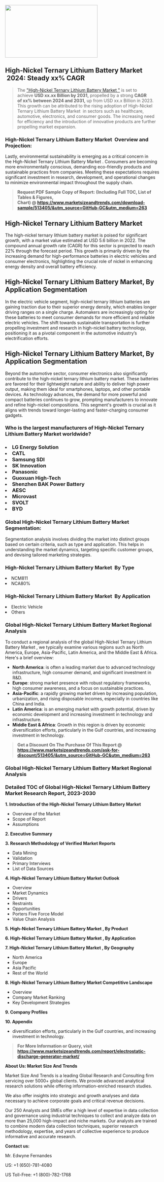 <p><img class="alignnone size-medium wp-image-20088" src="https://ffe5etoiles.com/wp-content/uploads/2024/12/MST1-300x171.png" alt="" width="300" height="171" /></p><h2 id="ember46" class="ember-view reader-text-block__heading-2">High-Nickel Ternary Lithium Battery Market &nbsp;2024: Steady&nbsp;xx% CAGR</h2><blockquote id="ember47" class="ember-view reader-text-block__blockquote">The&nbsp;<a class="app-aware-link " href="https://www.marketsizeandtrends.com/download-sample/513405/&utm_source=GitHub-GC&utm_medium=263" target="_blank" data-test-app-aware-link="">"High-Nickel Ternary Lithium Battery Market "</a>&nbsp;is set to achieve&nbsp;<strong>USD&nbsp;xx.xx&nbsp;Billion by 2031,</strong>&nbsp;propelled by a strong&nbsp;<strong>CAGR of&nbsp;xx% between 2024 and 2031,</strong>&nbsp;up from USD xx.x Billion in 2023. This growth can be attributed to the rising adoption of&nbsp;High-Nickel Ternary Lithium Battery Market &nbsp;in sectors such as healthcare, automotive, electronics, and consumer goods. The increasing need for efficiency and the introduction of innovative products are further propelling market expansion.</blockquote><h3 id="ember48" class="ember-view reader-text-block__heading-3">High-Nickel Ternary Lithium Battery Market &nbsp;Overview and Projection:</h3><p id="ember49" class="ember-view reader-text-block__paragraph">Lastly, environmental sustainability is emerging as a critical concern in the&nbsp;High-Nickel Ternary Lithium Battery Market . Consumers are becoming more environmentally conscious, demanding eco-friendly products and sustainable practices from companies. Meeting these expectations requires significant investment in research, development, and operational changes to minimize environmental impact throughout the supply chain.</p><blockquote id="ember50" class="ember-view reader-text-block__blockquote"><strong>Request PDF Sample Copy of Report: (Including Full TOC, List of Tables &amp; Figures, Chart)&nbsp;@&nbsp;<strong><a href="https://www.marketsizeandtrends.com/download-sample/513405/&utm_source=GitHub-GC&utm_medium=263" target="_blank">https://www.marketsizeandtrends.com/download-sample/513405/&utm_source=GitHub-GC&utm_medium=263</a></strong></strong></blockquote><h3 class=""> <h2>High-Nickel Ternary Lithium Battery Market</h2><p>The high-nickel ternary lithium battery market is poised for significant growth, with a market value estimated at USD 5.6 billion in 2022. The compound annual growth rate (CAGR) for this sector is projected to reach 22% through the forecast period. This growth is primarily driven by the increasing demand for high-performance batteries in electric vehicles and consumer electronics, highlighting the crucial role of nickel in enhancing energy density and overall battery efficiency.</p><h2>High-Nickel Ternary Lithium Battery Market, By Application Segmentation</h2><p>In the electric vehicle segment, high-nickel ternary lithium batteries are gaining traction due to their superior energy density, which enables longer driving ranges on a single charge. Automakers are increasingly opting for these batteries to meet consumer demands for more efficient and reliable electric vehicles. The shift towards sustainable transportation is further propelling investment and research in high-nickel battery technology, positioning it as a pivotal component in the automotive industry’s electrification efforts.</p><h2>High-Nickel Ternary Lithium Battery Market, By Application Segmentation</h2><p>Beyond the automotive sector, consumer electronics also significantly contribute to the high-nickel ternary lithium battery market. These batteries are favored for their lightweight nature and ability to deliver high power output, making them ideal for smartphones, laptops, and other portable devices. As technology advances, the demand for more powerful and compact batteries continues to grow, prompting manufacturers to innovate and refine high-nickel compositions. This segment's growth is crucial as it aligns with trends toward longer-lasting and faster-charging consumer gadgets.</p></h3><h3 id="" class="">Who is the largest manufacturers of&nbsp;High-Nickel Ternary Lithium Battery Market worldwide?</h3><h3 class=""></Li><Li>LG Energy Solution</Li><Li> CATL</Li><Li> Samsung SDI</Li><Li> SK Innovation</Li><Li> Panasonic</Li><Li> Guoxuan High-Tech</Li><Li> Shenzhen BAK Power Battery</Li><Li> AESC</Li><Li> Microvast</Li><Li> SVOLT</Li><Li> BYD</h3><h3 id="ember53" class="ember-view reader-text-block__heading-3">Global&nbsp;High-Nickel Ternary Lithium Battery Market Segmentation:</h3><p id="ember54" class="ember-view reader-text-block__paragraph">Segmentation analysis involves dividing the market into distinct groups based on certain criteria, such as type and application. This helps in understanding the market dynamics, targeting specific customer groups, and devising tailored marketing strategies.</p><h3 id="" class="">High-Nickel Ternary Lithium Battery Market &nbsp;By Type</h3><p></Li><Li>NCM811</Li><Li> NCA80%</p><h3 id="" class="">High-Nickel Ternary Lithium Battery Market &nbsp;By Application</h3><p class=""></Li><Li>Electric Vehicle</Li><Li> Others</p><h3 id="ember62" class="ember-view reader-text-block__heading-3">Global High-Nickel Ternary Lithium Battery Market Regional Analysis</h3><p id="ember63" class="ember-view reader-text-block__paragraph">To conduct a regional analysis of the global High-Nickel Ternary Lithium Battery Market , we typically examine various regions such as North America, Europe, Asia-Pacific, Latin America, and the Middle East &amp; Africa. Here's a brief overview:</p><ul><li><strong>North America</strong>: is often a leading market due to advanced technology infrastructure, high consumer demand, and significant investment in R&amp;D.</li><li><strong>Europe</strong>: strong market presence with robust regulatory frameworks, high consumer awareness, and a focus on sustainable practices.</li><li><strong>Asia-Pacific</strong>: a rapidly growing market driven by increasing population, urbanization, and rising disposable incomes, especially in countries like China and India.</li><li><strong>Latin America</strong>: is an emerging market with growth potential, driven by economic development and increasing investment in technology and infrastructure.</li><li><strong>Middle East &amp; Africa</strong>: Growth in this region is driven by economic diversification efforts, particularly in the Gulf countries, and increasing investment in technology.</li></ul><blockquote id="ember61" class="ember-view reader-text-block__blockquote"><strong>Get a Discount On The Purchase Of This Report @ <strong><a href="https://html-cleaner.com/" target="">https://www.marketsizeandtrends.com/ask-for-discount/513405/&utm_source=GitHub-GC&utm_medium=263</a></strong></strong></blockquote><h3 id="ember62" class="ember-view reader-text-block__heading-3">Global High-Nickel Ternary Lithium Battery Market Regional Analysis</h3><h3 id="" class="">Detailed TOC of Global High-Nickel Ternary Lithium Battery Market Research Report, 2023-2030</h3><p id="" class=""><strong>1. Introduction of the High-Nickel Ternary Lithium Battery Market </strong></p><ul><li>Overview of the Market</li><li>Scope of Report</li><li>Assumptions</li></ul><p id="" class=""><strong>2. Executive Summary</strong></p><p id="" class=""><strong>3. Research Methodology of Verified Market Reports</strong></p><ul><li>Data Mining</li><li>Validation</li><li>Primary Interviews</li><li>List of Data Sources</li></ul><p id="" class=""><strong>4. High-Nickel Ternary Lithium Battery Market Outlook</strong></p><ul><li>Overview</li><li>Market Dynamics</li><li>Drivers</li><li>Restraints</li><li>Opportunities</li><li>Porters Five Force Model</li><li>Value Chain Analysis</li></ul><p id="" class=""><strong>5. High-Nickel Ternary Lithium Battery Market , By Product</strong></p><p id="" class=""><strong>6. High-Nickel Ternary Lithium Battery Market , By Application</strong></p><p id="" class=""><strong>7. High-Nickel Ternary Lithium Battery Market , By Geography</strong></p><ul><li>North America</li><li>Europe</li><li>Asia Pacific</li><li>Rest of the World</li></ul><p id="" class=""><strong>8. High-Nickel Ternary Lithium Battery Market Competitive Landscape</strong></p><ul><li>Overview</li><li>Company Market Ranking</li><li>Key Development Strategies</li></ul><p id="" class=""><strong>9. Company Profiles</strong></p><p id="" class=""><strong>10. Appendix</strong></p><ul><li>diversification efforts, particularly in the Gulf countries, and increasing investment in technology.</li></ul><blockquote id="ember65" class="ember-view reader-text-block__blockquote"><strong>For More Information or Query, visit <strong><strong><a href="https://html-cleaner.com/" target="">https://www.marketsizeandtrends.com/report/electrostatic-discharge-generator-market/</a></strong></strong></strong></blockquote><p id="" class=""><strong>About Us: Market Size And Trends</strong></p><p id="" class="">Market Size And Trends is a leading Global Research and Consulting firm servicing over 5000+ global clients. We provide advanced analytical research solutions while offering information-enriched research studies.</p><p id="" class="">We also offer insights into strategic and growth analyses and data necessary to achieve corporate goals and critical revenue decisions.</p><p id="" class="">Our 250 Analysts and SMEs offer a high level of expertise in data collection and governance using industrial techniques to collect and analyze data on more than 25,000 high-impact and niche markets. Our analysts are trained to combine modern data collection techniques, superior research methodology, expertise, and years of collective experience to produce informative and accurate research.</p><p id="" class=""><strong>Contact us:</strong></p><p id="" class="">Mr. Edwyne Fernandes</p><p id="" class="">US: +1 (650)-781-4080</p><p id="" class="">US Toll-Free: +1 (800)-782-1768</p>
